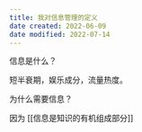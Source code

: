 ```yaml
---
title: 我对信息管理的定义
date created: 2022-06-09
date modified: 2022-07-14
---
```


信息是什么？

短半衰期，娱乐成分，流量热度。

为什么需要信息？

因为 [[信息是知识的有机组成部分]]
